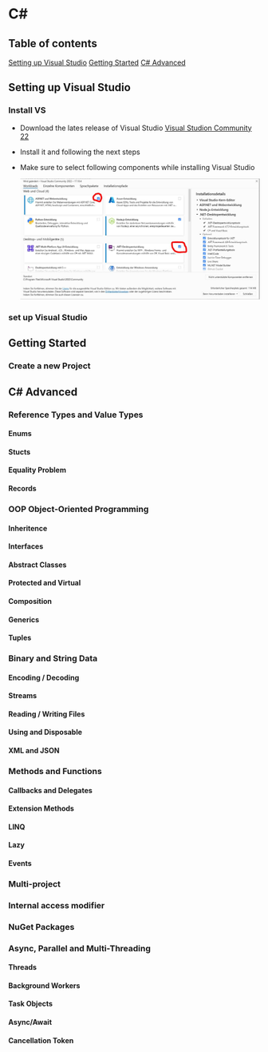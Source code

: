 # C#

## Table of contents

[Setting up Visual Studio](#setting-up-visual-studio)
[Getting Started](#getting-started)
[C# Advanced](#c-advanced)

## Setting up Visual Studio

### Install VS
- Download the lates release of Visual Studio [Visual Studion Community 22](https://visualstudio.microsoft.com/de/downloads/)
- Install it and following the next steps

- Make sure to select following components while installing Visual Studio

  ![Alt Text](Images/InstallVisualStudioSelectComponents.JPG?raw=true "Select components for VS")

### set up Visual Studio




## Getting Started
### Create a new Project


## C# Advanced

### Reference Types and Value Types
#### Enums
#### Stucts
#### Equality Problem
#### Records

### OOP Object-Oriented Programming
#### Inheritence
#### Interfaces
#### Abstract Classes
#### Protected and Virtual
#### Composition
#### Generics
#### Tuples

### Binary and String Data
#### Encoding / Decoding
#### Streams
#### Reading / Writing Files
#### Using and Disposable
#### XML and JSON

### Methods and Functions
#### Callbacks and Delegates
#### Extension Methods
#### LINQ
#### Lazy
#### Events

### Multi-project 

### Internal access modifier

### NuGet Packages

### Async, Parallel and Multi-Threading
#### Threads
#### Background Workers
#### Task Objects
#### Async/Await
#### Cancellation Token


